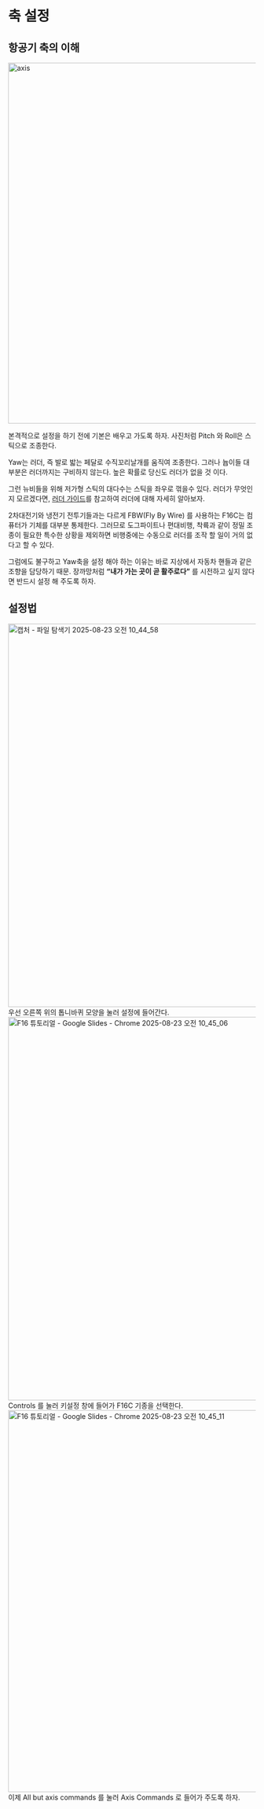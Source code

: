 # 축 설정

## 항공기 축의 이해
<img width="955" height="734" alt="axis" src="https://github.com/user-attachments/assets/c4d50a99-6053-4d89-ab65-a1c271f55c8e" />


본격적으로 설정을 하기 전에 기본은 배우고 가도록 하자. 사진처럼 Pitch 와 Roll은 스틱으로 조종한다.

Yaw는 러더, 즉 발로 밟는 페달로 수직꼬리날개를 움직여 조종한다. 그러나 늅이들 대부분은 러더까지는 구비하지 않는다. 높은 확률로 당신도 러더가 없을 것 이다.

그런 뉴비들을 위해 저가형 스틱의 대다수는 스틱을 좌우로 꺾을수 있다. 러더가 무엇인지 모르겠다면, [러더 가이드](/장비/러더)를 참고하여 러더에 대해 자세히 알아보자.

2차대전기와 냉전기 전투기들과는 다르게 FBW(Fly By Wire) 를 사용하는 F16C는 컴퓨터가 기체를 대부분 통제한다. 그러므로 도그파이트나 편대비행, 착륙과 같이 정밀 조종이 필요한 특수한 상황을 제외하면 비행중에는 수동으로 러더를 조작 할 일이 거의 없다고 할 수 있다.

그럼에도 불구하고 Yaw축을 설정 해야 하는 이유는 바로 지상에서 자동차 핸들과 같은 조향을 담당하기 때문. 장까망처럼 **“내가 가는 곳이 곧 활주로다”** 를 시전하고 싶지 않다면 반드시 설정 해 주도록 하자.


## 설정법


<img width="1861" height="780" alt="캡처 - 파일 탐색기 2025-08-23 오전 10_44_58" src="https://github.com/user-attachments/assets/cdffefd7-03c0-464e-b534-ec968cb58233" />
우선 오른쪽 위의 톱니바퀴 모양을 눌러 설정에 들어간다.



<img width="1861" height="780" alt="F16 튜토리얼 - Google Slides - Chrome 2025-08-23 오전 10_45_06" src="https://github.com/user-attachments/assets/4f0a2509-5f5b-4440-bfad-f7ed1aff6e95" />
Controls 를 눌러 키설정 창에 들어가 F16C 기종을 선택한다.




<img width="1859" height="777" alt="F16 튜토리얼 - Google Slides - Chrome 2025-08-23 오전 10_45_11" src="https://github.com/user-attachments/assets/cb4f0a2f-d2c8-4a60-bc85-d458d670f468" />
이제 All but axis commands 를 눌러 Axis Commands 로 들어가 주도록 하자.
